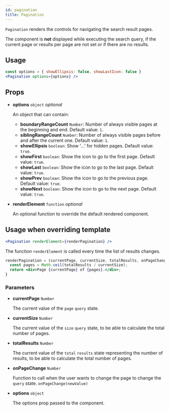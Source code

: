 ```yaml
---
id: pagination
title: Pagination
---
```


`Pagination` renders the controls for navigating the search result pages.

The component is **not** displayed while executing the search query, if the current page or results per page are not set
or if there are no results.

## Usage

```jsx
const options = { showEllipsis: false, showLastIcon: false }
<Pagination options={options} />
```

## Props

* **options** `object` *optional*

  An object that can contain:

  * **boundaryRangeCount** `Number`: Number of always visible pages at the beginning and end. Default value: `1`.
  * **siblingRangeCount** `Number`: Number of always visible pages before and after the current one. Default value: `1`.
  * **showEllipsis** `boolean`: Show '...' for hidden pages. Default value: `true`.
  * **showFirst** `boolean`: Show the icon to go to the first page. Default value: `true`.
  * **showLast** `boolean`: Show the icon to go to the last page. Default value: `true`.
  * **showPrev** `boolean`: Show the icon to go to the previous page. Default value: `true`.
  * **showNext** `boolean`: Show the icon to go to the next page. Default value: `true`.

* **renderElement** `function` *optional*

  An optional function to override the default rendered component.

## Usage when overriding template

```jsx
<Pagination renderElement={renderPagination} />
```

The function `renderElement` is called every time the list of results changes.

```jsx
renderPagination = (currentPage, currentSize, totalResults, onPageChange, options) => {
  const pages = Math.ceil(totalResults / currentSize);
  return <div>Page {currentPage} of {pages}.</div>;
}
```

### Parameters

* **currentPage** `Number`

  The current value of the `page` `query` state.

* **currentSize** `Number`

  The current value of the `size` `query` state, to be able to calculate the total number of pages.

* **totalResults** `Number`

  The current value of the `total` `results` state representing the number of results, to be able to calculate the total number of pages.

* **onPageChange** `Number`

  Function to call when the user wants to change the page to change the `query` state. `onPageChange(newValue)`

* **options** `object`

  The options prop passed to the component.
